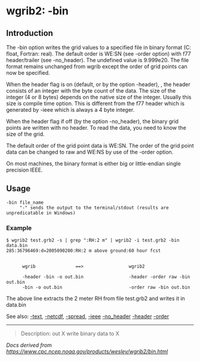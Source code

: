 # wgrib2: -bin

## Introduction

The -bin option writes the grid values to a specified
file in binary format (C: float, Fortran: real). The default order is
WE:SN (see -order option) with f77 header/trailer (see -no_header).
The undefined value is 9.999e20. The file format remains unchanged from
wgrib except the order of grid points can now be specified.

When the header flag is on (default, or by the option -header),
, the header consists of an integer with the byte count of
the data. The size of the integer (4 or 8 bytes) depends on the native size
of the integer. Usually this size is compile time option. This is different
from the f77 header which is generated by -ieee which is always a 4 byte
integer.

When the header flag if off (by the option -no_header), the binary
grid points are written with no header. To read the data, you need to
know the size of the grid.

The default order of the grid point data is WE:SN. The order of
the grid point data can be changed to raw and WE:NS by use of the
-order option.

On most machines, the binary format is either big or little-endian single
precision IEEE.

## Usage

```
-bin file_name
     "-" sends the output to the terminal/stdout (results are unpredicatable in Windows)
```

### Example

```
$ wgrib2 test.grb2 -s | grep ":RH:2 m" | wgrib2 -i test.grb2 -bin data.bin
285:36796469:d=2005090200:RH:2 m above ground:60 hour fcst
```

```

      wgrib               ==>                 wgrib2

      -header -bin -o out.bin                 -header -order raw -bin out.bin
      -bin -o out.bin                         -order raw -bin out.bin

```

The above line extracts the 2 meter RH from file test.grb2 and writes it in data.bin

See also: [-text](./text.md),
[-netcdf](./netcdf.md),
[-spread](./spread.md),
[-ieee](./ieee.md)
[-no_header](./no_header.md)
[-header](./header.md)
[-order](./order.md)

---

> Description: out X write binary data to X

_Docs derived from <https://www.cpc.ncep.noaa.gov/products/wesley/wgrib2/bin.html>_
